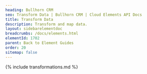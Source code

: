 ```yaml
---
heading: Bullhorn CRM
seo: Transform Data | Bullhorn CRM | Cloud Elements API Docs
title: Transform Data
description: Transform and map data.
layout: sidebarelementdoc
breadcrumbs: /docs/elements.html
elementId: 1702
parent: Back to Element Guides
order: 20
sitemap: false
---
```


{% include transformations.md %}
